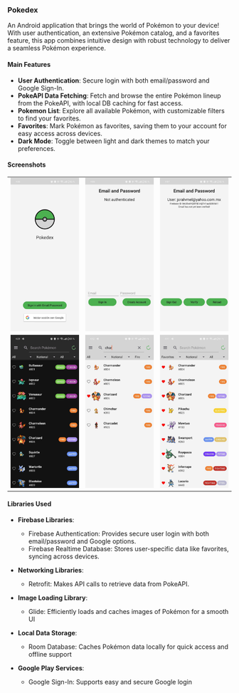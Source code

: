 ### Pokedex

An Android application that brings the world of Pokémon to your device! With user authentication, an extensive Pokémon catalog, and a favorites feature, this app combines intuitive design with robust technology to deliver a seamless Pokémon experience.

#### Main Features
- **User Authentication**: Secure login with both email/password and Google Sign-In.
- **PokeAPI Data Fetching**: Fetch and browse the entire Pokémon lineup from the PokeAPI, with local DB caching for fast access.
- **Pokemon List**: Explore all available Pokémon, with customizable filters to find your favorites.
- **Favorites**: Mark Pokémon as favorites, saving them to your account for easy access across devices.
- **Dark Mode**: Toggle between light and dark themes to match your preferences.

#### Screenshots
<table>
  <tr>
    <td><img src="images/LoginMethods.jpeg" alt="Login Screen" width="200"/></td>
    <td><img src="images/LoginEmail.jpeg" alt="Login Email" width="200"/></td>
    <td><img src="images/LoginEmailVerification.jpeg" alt="Email Verification" width="200"/></td>
  </tr>
  <tr>
    <td><img src="images/DarkMode.jpeg" alt="Dark Mode" width="200"/></td>
    <td><img src="images/FilterPokemon.jpeg" alt="Filtered Pokemon List" width="200"/></td>
    <td><img src="images/SaveFavorites.jpeg" alt="Favorites" width="200"/></td>
  </tr>
</table>

#### Libraries Used

- **Firebase Libraries**:
  - Firebase Authentication: Provides secure user login with both email/password and Google options.
  - Firebase Realtime Database: Stores user-specific data like favorites, syncing across devices.

- **Networking Libraries**:
  - Retrofit: Makes API calls to retrieve data from PokeAPI.

- **Image Loading Library**:
  - Glide: Efficiently loads and caches images of Pokémon for a smooth UI

- **Local Data Storage**:
  - Room Database: Caches Pokémon data locally for quick access and offline support

- **Google Play Services**:
  - Google Sign-In: Supports easy and secure Google login